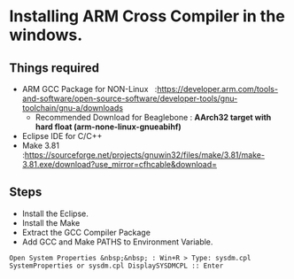 # Installing ARM Cross Compiler in the windows.
## Things required
- ARM GCC Package for NON-Linux &nbsp;&nbsp;:https://developer.arm.com/tools-and-software/open-source-software/developer-tools/gnu-toolchain/gnu-a/downloads
  - Recommended Download for Beaglebone : **AArch32 target with hard float (arm-none-linux-gnueabihf)**
- Eclipse IDE for C/C++
- Make 3.81 &nbsp;&nbsp;&nbsp; :https://sourceforge.net/projects/gnuwin32/files/make/3.81/make-3.81.exe/download?use_mirror=cfhcable&download=
## Steps
- Install the Eclipse.
- Install the Make
- Extract the GCC Compiler Package
- Add GCC and Make PATHS to Environment Variable.
```
Open System Properties &nbsp;&nbsp; : Win+R > Type: sysdm.cpl SystemProperties or sysdm.cpl DisplaySYSDMCPL :: Enter
```
